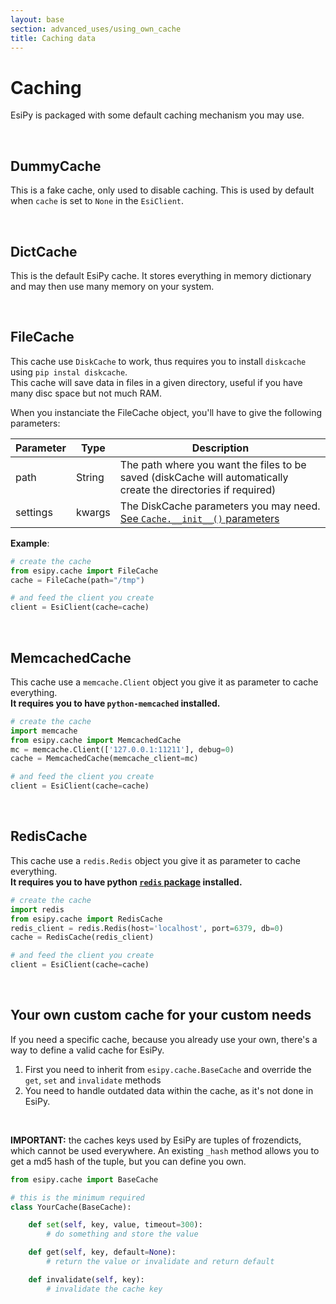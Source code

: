 ```yaml
---
layout: base
section: advanced_uses/using_own_cache
title: Caching data
---
```

# Caching

EsiPy is packaged with some default caching mechanism you may use.

&nbsp;

## DummyCache
This is a fake cache, only used to disable caching. This is used by default when `cache` is set to `None` in the `EsiClient`.

&nbsp;

## DictCache
This is the default EsiPy cache. It stores everything in memory dictionary and may then use many memory on your system.

&nbsp;

## FileCache
This cache use `DiskCache` to work, thus requires you to install `diskcache` using `pip instal diskcache`. <br>
This cache will save data in files in a given directory, useful if you have many disc space but not much RAM.

When you instanciate the FileCache object, you'll have to give the following parameters:

Parameter | Type | Description
--- | --- | ---
path | String | The path where you want the files to be saved (diskCache will automatically create the directories if required)
settings | kwargs | The DiskCache parameters you may need. [See `Cache.__init__()` parameters](http://www.grantjenks.com/docs/diskcache/api.html#cache)

__Example__:
```python
# create the cache
from esipy.cache import FileCache
cache = FileCache(path="/tmp")

# and feed the client you create
client = EsiClient(cache=cache)
```

&nbsp;

## MemcachedCache
This cache use a `memcache.Client` object you give it as parameter to cache everything. <br>
__It requires you to have `python-memcached` installed.__

```python
# create the cache
import memcache
from esipy.cache import MemcachedCache
mc = memcache.Client(['127.0.0.1:11211'], debug=0)
cache = MemcachedCache(memcache_client=mc)

# and feed the client you create
client = EsiClient(cache=cache)
``` 

&nbsp;

## RedisCache
This cache use a `redis.Redis` object you give it as parameter to cache everything. <br>
__It requires you to have python [`redis` package](https://pypi.python.org/pypi/redis) installed.__

```python
# create the cache
import redis
from esipy.cache import RedisCache
redis_client = redis.Redis(host='localhost', port=6379, db=0)
cache = RedisCache(redis_client)

# and feed the client you create
client = EsiClient(cache=cache)
``` 

&nbsp;

## Your own custom cache for your custom needs
If you need a specific cache, because you already use your own, there's a way to define a valid cache for EsiPy.

1. First you need to inherit from `esipy.cache.BaseCache` and override the `get`, `set` and `invalidate` methods
2. You need to handle outdated data within the cache, as it's not done in EsiPy.

&nbsp;

__IMPORTANT:__ the caches keys used by EsiPy are tuples of frozendicts, which cannot be used everywhere. An existing `_hash` method allows you to get a md5 hash of the tuple, but you can define you own.

```python
from esipy.cache import BaseCache

# this is the minimum required
class YourCache(BaseCache):

    def set(self, key, value, timeout=300):
        # do something and store the value

    def get(self, key, default=None):
        # return the value or invalidate and return default

    def invalidate(self, key):
        # invalidate the cache key
```
